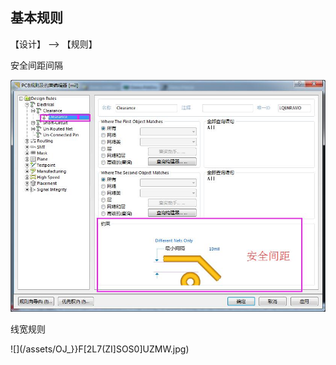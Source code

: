 

## 基本规则

【设计】 --> 【规则】

安全间距间隔

![](/assets/PCB设计环境.jpg)

线宽规则

![](/assets/OJ_}}F[2L7(ZI]SOS0]UZMW.jpg)